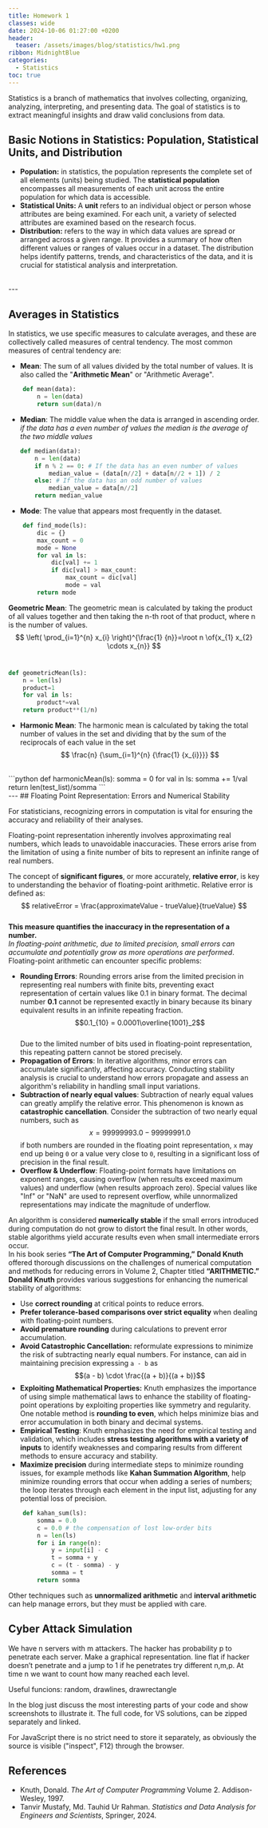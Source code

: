 ```yaml
---
title: Homework 1
classes: wide
date: 2024-10-06 01:27:00 +0200
header:
  teaser: /assets/images/blog/statistics/hw1.png
ribbon: MidnightBlue
categories:
  - Statistics
toc: true
---
```



Statistics is a branch of mathematics that involves collecting, organizing, analyzing, interpreting, and presenting data.
The goal of statistics is to extract meaningful insights and draw valid conclusions from data.
## Basic Notions in Statistics: Population, Statistical Units, and Distribution

- **Population:** in statistics, the population represents the complete set of all elements (units) being studied. The **statistical population** encompasses all measurements of each unit across the entire population for which data is accessible. 
- **Statistical Units:** A **unit** refers to an individual object or person whose attributes are being examined. For each unit, a variety of selected attributes are examined based on the research focus.
- **Distribution:** refers to the way in which data values are spread or arranged across a given range. It provides a summary of how often different values or ranges of values occur in a dataset. The distribution helps identify patterns, trends, and characteristics of the data, and it is crucial for statistical analysis and interpretation.
<br>
---

## Averages in Statistics
In statistics, we use specific measures to calculate averages, and these are collectively called measures of central tendency. The most common measures of central tendency are:
- **Mean**: The sum of all values divided by the total number of values. It is also called the "**Arithmetic Mean**" or "Arithmetic Average".
 ```python
	 def mean(data):
		 n = len(data)
		 return sum(data)/n
 ```
- **Median**: The middle value when the data is arranged in ascending order.
   *if the data has a even number of values the median is the average of the two middle values*
    ```python
	def median(data):
		n = len(data)
		if n % 2 == 0: # If the data has an even number of values
			median_value = (data[n//2] + data[n//2 + 1]) / 2 
		else: # If the data has an odd number of values
			median_value = data[n//2]
		return median_value
	```
- **Mode**: The value that appears most frequently in the dataset.
```python
	def find_mode(ls):
		dic = {}
		max_count = 0
		mode = None
		for val in ls:
			dic[val] += 1
			if dic[val] > max_count:
				max_count = dic[val]
				mode = val
		return mode
```
**Geometric Mean**: The geometric mean is calculated by taking the product of all values together and then taking the n-th root of that product, where n is the number of values. <br>
$$ \left( \prod_{i=1}^{n} x_{i} \right)^{\frac{1} {n}}=\root n \of{x_{1} x_{2} \cdots x_{n}} $$
<br>
```python
def geometricMean(ls):
	n = len(ls)
    product=1
    for val in ls:
        product*=val
    return product**(1/n)
```
- **Harmonic Mean**: The harmonic mean is calculated by taking the total number of values in the set and dividing that by the sum of the reciprocals of each value in the set <br>
 $$ \frac{n} {\sum_{i=1}^{n} {\frac{1} {x_{i}}}} $$
 <br>
```python
def harmonicMean(ls):
	somma = 0
	for val in ls:
	    somma += 1/val   
	return len(test_list)/somma
```
<br>
---
## Floating Point Representation: Errors and Numerical Stability

For statisticians, recognizing errors in computation is vital for ensuring the accuracy and reliability of their analyses.

Floating-point representation inherently involves approximating real numbers, which leads to unavoidable inaccuracies. These errors arise from the limitation of using a finite number of bits to represent an infinite range of real numbers. 

The concept of **significant figures**, or more accurately, **relative error**, is key to understanding the behavior of floating-point arithmetic. Relative error is defined as:
<br>
$$ relativeError = \frac{approximateValue - trueValue}{trueValue} $$
<br>
**This measure quantifies the inaccuracy in the representation of a number.** <br>
*In floating-point arithmetic, due to limited precision, small errors can accumulate and potentially grow as more operations are performed*. <br>
Floating-point arithmetic can encounter specific problems:
- **Rounding Errors**: Rounding errors arise from the limited precision in representing real numbers with finite bits, preventing exact representation of certain values like 0.1 in binary format. The decimal number **0.1** cannot be represented exactly in binary because its binary equivalent results in an infinite repeating fraction. 
<br> $$0.1_{10} = 0.0001\overline{1001}_2$$ <br> 
Due to the limited number of bits used in floating-point representation, this repeating pattern cannot be stored precisely.
- **Propagation of Errors**: In iterative algorithms, minor errors can accumulate significantly, affecting accuracy. Conducting stability analysis is crucial to understand how errors propagate and assess an algorithm's reliability in handling small input variations.
- **Subtraction of nearly equal values**: Subtraction of nearly equal values can greatly amplify the relative error. This phenomenon is known as **catastrophic cancellation**. Consider the subtraction of two nearly equal numbers, such as $$x  = 99999993.0 - 99999991.0$$if both numbers are rounded in the floating point representation, `x` may end up being `0` or a value very close to `0`, resulting in a significant loss of precision in the final result.
- **Overflow & Underflow**: Floating-point formats have limitations on exponent ranges, causing overflow (when results exceed maximum values) and underflow (when results approach zero). Special values like "Inf" or "NaN" are used to represent overflow, while unnormalized representations may indicate the magnitude of underflow.

An algorithm is considered **numerically stable** if the small errors introduced during computation do not grow to distort the final result. In other words, stable algorithms yield accurate results even when small intermediate errors occur.
<br>In his book series **“The Art of Computer Programming,”** **Donald Knuth** offered thorough discussions on the challenges of numerical computation and methods for reducing errors in Volume 2, Chapter titled **“ARITHMETIC.”**
<br>**Donald Knuth** provides various suggestions for enhancing the numerical stability of algorithms:
- Use **correct rounding** at critical points to reduce errors.
- **Prefer tolerance-based comparisons over strict equality** when dealing with floating-point numbers.
- **Avoid premature rounding** during calculations to prevent error accumulation.
- **Avoid Catastrophic Cancellation:** reformulate expressions to minimize the risk of subtracting nearly equal numbers. For instance, can aid in maintaining precision expressing `a - b` as
$$(a - b) \cdot \frac{(a + b)}{(a + b)}​$$
- **Exploiting Mathematical Properties:** Knuth emphasizes the importance of using simple mathematical laws to enhance the stability of floating-point operations by exploiting properties like symmetry and regularity. One notable method is **rounding to even**, which helps minimize bias and error accumulation in both binary and decimal systems.
- **Empirical Testing**: Knuth emphasizes the need for empirical testing and validation, which includes **stress testing algorithms with a variety of inputs** to identify weaknesses and comparing results from different methods to ensure accuracy and stability.
- **Maximize precision** during intermediate steps to minimize rounding issues, for example methods like **Kahan Summation Algorithm**, help minimize rounding errors that occur when adding a series of numbers; the loop iterates through each element in the input list, adjusting for any potential loss of precision.
```python
	def kahan_sum(ls): 
		somma = 0.0 
		c = 0.0 # the compensation of lost low-order bits
		n = len(ls)
		for i in range(n):
			y = input[i] - c
			t = somma + y
			c = (t - somma) - y
			somma = t
		return somma
```

Other techniques such as **unnormalized arithmetic** and **interval arithmetic** can help manage errors, but they must be applied with care.
## Cyber Attack Simulation

We have n servers with m attackers. 
The hacker has probability p to penetrate each server. 
Make a graphical representation.
line flat if hacker doesn’t penetrate and a jump to 1 if he penetrates
try different n,m,p.
At time n we want to count how many reached each level.

Useful funcions: random, drawlines, drawrectangle



In the blog just discuss  the most interesting parts of your code and show screenshots to illustrate it. 
The full code, for VS solutions, can be zipped separately and linked. 

For JavaScript there is no strict need to store it separately, as obviously the source is visible ("inspect", F12) through the browser.
## References

- Knuth, Donald. *The Art of Computer Programming* Volume 2. Addison-Wesley, 1997.
- Tanvir Mustafy, Md. Tauhid Ur Rahman. *Statistics and Data Analysis for Engineers and Scientists*, Springer, 2024.
